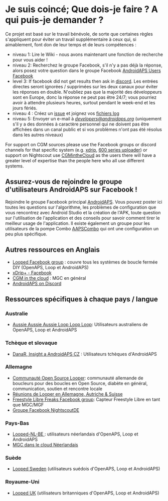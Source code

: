 # Je suis coincé; Que dois-je faire ? A qui puis-je demander ?

Ce projet est basé sur le travail bénévole, de sorte que certaines règles s'appliquent pour éviter un travail supplémentaire à ceux qui, si aimablement, font don de leur temps et de leurs compétences :

* niveau 1: Lire le Wiki - nous avons maintenant une fonction de recherche pour vous aider !
* niveau 2: Recherchez le groupe Facebook, s'il n'y a pas déjà la réponse, alors posez votre question dans le groupe Facebook [AndroidAPS Users Facebook](https://www.facebook.com/groups/1900195340201874/)
* level 3: If facebook did not get results then ask in [discord](https://discord.gg/4fQUWHZ4Mw). Les entrées directes seront ignorées / supprimées sur les deux canaux pour éviter les réponses en double. N'oubliez pas que la majorité des développeurs sont en Europe, donc la réponse ne peut pas être 24/7; vous pourriez avoir à attendre plusieurs heures, surtout pendant le week-end et les jours fériés.
* niveau 4 : Créez un [issue](https://github.com/nightscout/AndroidAPS/issues) et joignez vos [fichiers log](../Usage/Accessing-logfiles.md)
* niveau 5: Envoyer un e-mail à *developers@androidaps.org* (uniquement s'il y a des données à caractère personnel qui ne doivent pas être affichées dans un canal public et si vos problèmes n'ont pas été résolus dans les autres niveaux)

For support on CGM sources please use the Facebook groups or discord channels for that specific system (e.g. [xdrip](https://www.facebook.com/groups/xDripG5/), [600 series uploader](https://www.facebook.com/groups/NightscoutForMedtronic/)) or support on Nightscout use [CGMintheCloud](https://www.facebook.com/groups/cgminthecloud/) as the users there will have a greater level of expertise than the people here who all use different systems.

## Assurez-vous de rejoindre le groupe d'utilisateurs AndroidAPS sur Facebook !

Rejoindre le groupe Facebook principal [AndroidAPS](https://www.facebook.com/groups/1900195340201874/). Vous pouvez poster ici toutes les questions sur l'algorithme, les problèmes de configuration que vous rencontrez avec Android Studio et la création de l'APK, toute question sur l'utilisation de l'application et des conseils pour savoir comment tirer le meilleur usage de l'application. Il existe également un groupe pour les utilisateurs de la pompe Combo [AAPSCombo](https://www.facebook.com/groups/127507891261169/) qui ont une configuration un peu plus spécifique.

## Autres ressources en Anglais

* [Looped Facebook group](https://www.facebook.com/groups/TheLoopedGroup) : couvre tous les systèmes de boucle fermée DIY (OpenAPS, Loop et AndroidAPS)
* [xDrip+ - Facebook](https://www.facebook.com/groups/xDripG5/)
* [CGM in the cloud](https://www.facebook.com/groups/cgminthecloud/) : MGC en général
* [AndroidAPS on Discord](https://discord.gg/4fQUWHZ4Mw)

## Ressources spécifiques à chaque pays / langue

### Australie

* [Aussie Aussie Aussie Loop Loop Loop](https://www.facebook.com/groups/AussieLooping/): Utilisateurs australiens de OpenAPS, Loop et AndroidAPS

### Tchèque et slovaque

* [DanaR, Insight a AndroidAPS CZ](https://www.facebook.com/groups/AndroidAPSCZ/) : Utilisateurs tchèques d'AndroidAPS

### Allemagne

* [Communauté Open Source Looper](https://de.loopercommunity.org/): communauté allemande de boucleurs pour des boucles en Open Source, diabète en général, communication, soutien et rencontre locale
* [Réunions de Looper en Allemagne, Autriche & Suisse](https://de.loopercommunity.org/c/veranstaltungen/l/calendar)
* [Freestyle Libre Freaks Facebook group](https://www.facebook.com/groups/FreestyleLibreFreaks/): Capteur Freestyle Libre en tant que MGC/MGF
* [Groupe Facebook NightscoutDE](https://www.facebook.com/groups/nightscoutDE/)

### Pays-Bas

* [ Looped-NL-BE ](https://www.facebook.com/groups/117102135652893): utilisateurs néerlandais d'OpenAPS, Loop et AndroidAPS
* [MGC dans le cloud Néerlandais](https://www.facebook.com/groups/1764754560436596)

### Suède

* [Looped Sweden](https://www.facebook.com/groups/661514380864081/) (utilisateurs suédois d'OpenAPS, Loop et AndroidAPS)

### Royaume-Uni

* [Looped UK](https://www.facebook.com/groups/LoopedUK/) (utilisateurs britanniques d'OpenAPS, Loop et AndroidAPS)
